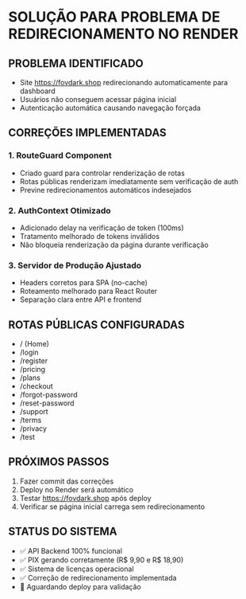 # SOLUÇÃO PARA PROBLEMA DE REDIRECIONAMENTO NO RENDER

## PROBLEMA IDENTIFICADO
- Site https://fovdark.shop redirecionando automaticamente para dashboard
- Usuários não conseguem acessar página inicial
- Autenticação automática causando navegação forçada

## CORREÇÕES IMPLEMENTADAS

### 1. RouteGuard Component
- Criado guard para controlar renderização de rotas
- Rotas públicas renderizam imediatamente sem verificação de auth
- Previne redirecionamentos automáticos indesejados

### 2. AuthContext Otimizado
- Adicionado delay na verificação de token (100ms)
- Tratamento melhorado de tokens inválidos
- Não bloqueia renderização da página durante verificação

### 3. Servidor de Produção Ajustado
- Headers corretos para SPA (no-cache)
- Roteamento melhorado para React Router
- Separação clara entre API e frontend

## ROTAS PÚBLICAS CONFIGURADAS
- / (Home)
- /login
- /register  
- /pricing
- /plans
- /checkout
- /forgot-password
- /reset-password
- /support
- /terms
- /privacy
- /test

## PRÓXIMOS PASSOS
1. Fazer commit das correções
2. Deploy no Render será automático
3. Testar https://fovdark.shop após deploy
4. Verificar se página inicial carrega sem redirecionamento

## STATUS DO SISTEMA
- ✅ API Backend 100% funcional
- ✅ PIX gerando corretamente (R$ 9,90 e R$ 18,90)
- ✅ Sistema de licenças operacional
- ✅ Correção de redirecionamento implementada
- 🔄 Aguardando deploy para validação